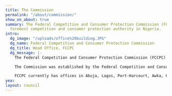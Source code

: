 ```yaml
---
title: The Commission
permalink: "/about/commission/"
show_on_about: true
summary: The Federal Competition and Consumer Protection Commission (FCCPC) is the
  foremost competition and consumer protection authority in Nigeria.
intro:
  dg_image: "/uploads/office%20building.JPG"
  dg_name: Federal Competition and Consumer Protection Commission
  dg_title: Head Office, FCCPC
  dg_message: |-
    The Federal Competition and Consumer Protection Commission (FCCPC) is the foremost competition and consumer protection authority in Nigeria.

    The Commission was established by the Federal Competition and Consumer Protection Act (FCCPA) 2018 to, among others, develop and promote fair, efficient and competitive markets in the Nigerian economy, facilitate access by all citizens to safe products, and secure the protection of rights for all consumers in Nigeria.

    FCCPC currently has offices in Abuja, Lagos, Port-Harcourt, Awka, Osogbo, Minna, Bauchi, Katsina and Kano.
yea: 
layout: council
---
```


 